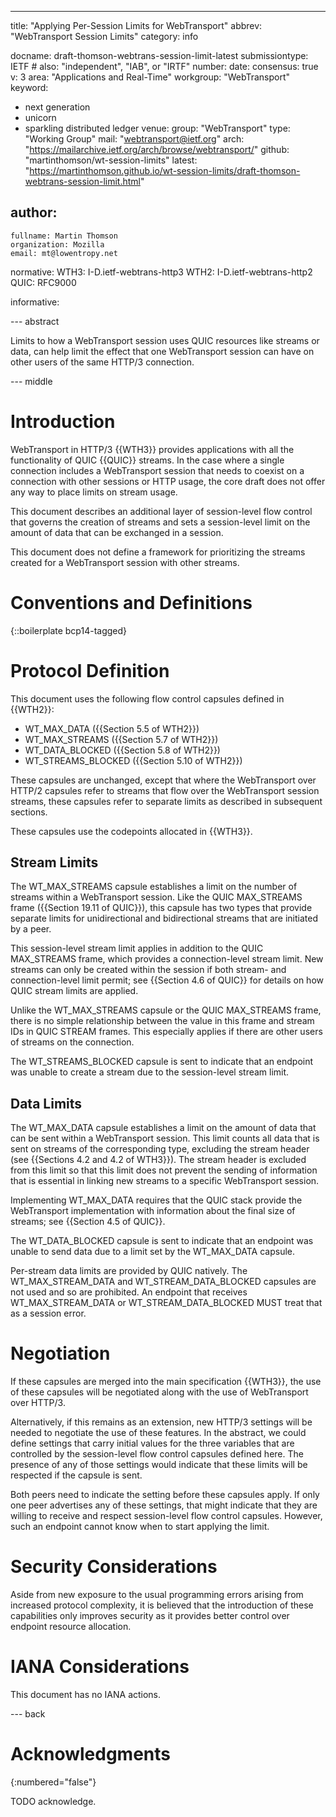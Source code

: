---
title: "Applying Per-Session Limits for WebTransport"
abbrev: "WebTransport Session Limits"
category: info

docname: draft-thomson-webtrans-session-limit-latest
submissiontype: IETF  # also: "independent", "IAB", or "IRTF"
number:
date:
consensus: true
v: 3
area: "Applications and Real-Time"
workgroup: "WebTransport"
keyword:
 - next generation
 - unicorn
 - sparkling distributed ledger
venue:
  group: "WebTransport"
  type: "Working Group"
  mail: "webtransport@ietf.org"
  arch: "https://mailarchive.ietf.org/arch/browse/webtransport/"
  github: "martinthomson/wt-session-limits"
  latest: "https://martinthomson.github.io/wt-session-limits/draft-thomson-webtrans-session-limit.html"

author:
 -
    fullname: Martin Thomson
    organization: Mozilla
    email: mt@lowentropy.net

normative:
  WTH3: I-D.ietf-webtrans-http3
  WTH2: I-D.ietf-webtrans-http2
  QUIC: RFC9000

informative:


--- abstract

Limits to how a WebTransport session uses QUIC resources like streams or data,
can help limit the effect that one WebTransport session can have on other users
of the same HTTP/3 connection.

--- middle

# Introduction

WebTransport in HTTP/3 {{WTH3}} provides applications with all the functionality
of QUIC {{QUIC}} streams.  In the case where a single connection includes a WebTransport
session that needs to coexist on a connection with other sessions or HTTP usage,
the core draft does not offer any way to place limits on stream usage.

This document describes an additional layer of session-level flow control that
governs the creation of streams and sets a session-level limit on the amount of
data that can be exchanged in a session.

This document does not define a framework for prioritizing the streams created
for a WebTransport session with other streams.


# Conventions and Definitions

{::boilerplate bcp14-tagged}


# Protocol Definition

This document uses the following flow control capsules defined in {{WTH2}}:

* WT_MAX_DATA ({{Section 5.5 of WTH2}})
* WT_MAX_STREAMS ({{Section 5.7 of WTH2}})
* WT_DATA_BLOCKED ({{Section 5.8 of WTH2}})
* WT_STREAMS_BLOCKED ({{Section 5.10 of WTH2}})

These capsules are unchanged, except that where the WebTransport over HTTP/2
capsules refer to streams that flow over the WebTransport session streams, these
capsules refer to separate limits as described in subsequent sections.

These capsules use the codepoints allocated in {{WTH3}}.


## Stream Limits

The WT_MAX_STREAMS capsule establishes a limit on the number of streams within a
WebTransport session.  Like the QUIC MAX_STREAMS frame ({{Section 19.11 of
QUIC}}), this capsule has two types that provide separate limits for
unidirectional and bidirectional streams that are initiated by a peer.

This session-level stream limit applies in addition to the QUIC MAX_STREAMS
frame, which provides a connection-level stream limit.  New streams can only be
created within the session if both stream- and connection-level limit permit;
see {{Section 4.6 of QUIC}} for details on how QUIC stream limits are applied.

Unlike the WT_MAX_STREAMS capsule or the QUIC MAX_STREAMS frame, there is no
simple relationship between the value in this frame and stream IDs in QUIC
STREAM frames.  This especially applies if there are other users of streams on
the connection.

The WT_STREAMS_BLOCKED capsule is sent to indicate that an endpoint was unable
to create a stream due to the session-level stream limit.


## Data Limits

The WT_MAX_DATA capsule establishes a limit on the amount of data that can be
sent within a WebTransport session.  This limit counts all data that is sent on
streams of the corresponding type, excluding the stream header (see {{Sections
4.2 and 4.2 of WTH3}}).  The stream header is excluded from this limit so that
this limit does not prevent the sending of information that is essential in
linking new streams to a specific WebTransport session.

Implementing WT_MAX_DATA requires that the QUIC stack provide the WebTransport
implementation with information about the final size of streams; see {{Section
4.5 of QUIC}}.

The WT_DATA_BLOCKED capsule is sent to indicate that an endpoint was unable to
send data due to a limit set by the WT_MAX_DATA capsule.

Per-stream data limits are provided by QUIC natively.  The WT_MAX_STREAM_DATA
and WT_STREAM_DATA_BLOCKED capsules are not used and so are prohibited.  An
endpoint that receives WT_MAX_STREAM_DATA or WT_STREAM_DATA_BLOCKED MUST treat
that as a session error.


# Negotiation

If these capsules are merged into the main specification {{WTH3}}, the use of
these capsules will be negotiated along with the use of WebTransport over
HTTP/3.

Alternatively, if this remains as an extension, new HTTP/3 settings will be
needed to negotiate the use of these features.  In the abstract, we could define
settings that carry initial values for the three variables that are controlled
by the session-level flow control capsules defined here.  The presence of any of
those settings would indicate that these limits will be respected if the capsule
is sent.

Both peers need to indicate the setting before these capsules apply.  If only
one peer advertises any of these settings, that might indicate that they are
willing to receive and respect session-level flow control capsules.  However,
such an endpoint cannot know when to start applying the limit.


# Security Considerations

Aside from new exposure to the usual programming errors arising from increased
protocol complexity, it is believed that the introduction of these capabilities
only improves security as it provides better control over endpoint resource
allocation.


# IANA Considerations

This document has no IANA actions.


--- back

# Acknowledgments
{:numbered="false"}

TODO acknowledge.
